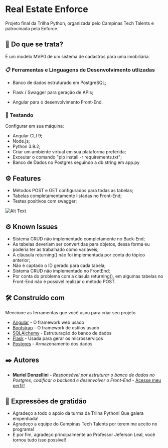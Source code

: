 # Real Estate Enforce

Projeto final da Trilha Python, organizada pelo Campinas Tech Talents e patrocinada pela Enforce.

## 🚀 Do que se trata?

É um modelo MVP0 de um sistema de cadastros para uma imobiliária.

### 📋 Ferramentas e Linguagens de Desenvolvimento utlizadas

- Banco de dados estruturado em PostgreSQL;

- Flask / Swagger para geração de APIs;

- Angular para o desenvolvimento Front-End.

### 🔧 Testando

Configurar em sua máquina:
- Angular CLI 9;
- Node.js;
- Python 3.9.2;
- Criar um ambiente virtual em sua plataforma preferida;
- Exceutar o comando "pip install -r requirements.txt";
- Banco de Dados no Postgres seguindo a db.string em app.py

## ⚙️ Features

- Métodos POST e GET configurados para todas as tabelas;
- Tabelas completamentamente listadas no Front-End;
- Testes positivos com swagger;

![Alt Text](https://drive.google.com/file/d/19muCELFDarPv084JnkJwXohFkC7g_6nO/view?usp=sharing)

## ⚙️ Known Issues

- Sistema CRUD não implementado completamente no Back-End;
- As tabelas deveriam ser convertidas para objetos, dessa forma eu poderia ter as trabalhado como variáveis;
- A cláusula returning() não foi implementada por conta do tópico anterior;
- Não é captado o ID gerado para cada tabela;
- Sistema CRUD não implementado no FrontEnd;
- Por conta do problema com a clásula returning(), em algumas tabelas no Front-End não é possível realizar o método POST.

## 🛠️ Construído com

Mencione as ferramentas que você usou para criar seu projeto

* [Angular](https://angular.io/) - O framework web usado
* [Bootstrap](https://getbootstrap.com/) - O framework de estilos usado
* [SQLAlchemy](https://www.sqlalchemy.org/) - Estruturação do banco de dados
* [Flask](https://flask.palletsprojects.com/en/1.1.x/) - Usada para gerar os microsserviços
* [Postgres](https://www.postgresql.org/) - Armazenamento dos dados

## ✒️ Autores

* **Muriel Donzellini** - *Responsável por estruturar o banco de dados no Postgres, codificar o backend e desenvolver o Front-End* - [Acesse meu perfil!](https://github.com/Donzellini)

## 🎁 Expressões de gratidão

* Agradeço a todo o apoio da turma da Trilha Python! Que galera empenhada!
* Agradeço a equipe do Campinas Tech Talents por terem me aceito no programa!
* E por fim, agradeço principalmente ao Professor Jeferson Leal, você tornou tudo isso possível!